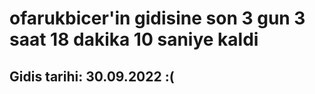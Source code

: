 # ofarukbicer'in gidisine son 3 gun 3 saat 18 dakika 10 saniye kaldi

## Gidis tarihi: 30.09.2022 :(